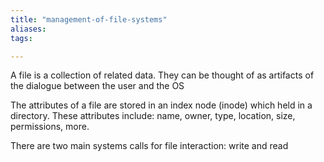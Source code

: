 ```yaml
---
title: "management-of-file-systems"
aliases: 
tags: 

---
```


A file is a collection of related data. They can be thought of as artifacts of the dialogue between the user and the OS

The attributes of a file are stored in an index node (inode) which held in a directory. These attributes include: name, owner, type, location, size, permissions, more.

There are two main systems calls for file interaction: write and read